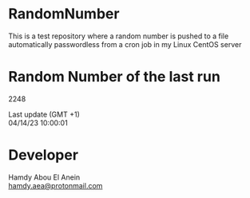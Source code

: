 # RandomNumber    
This is a test repository where a random number is pushed to a file automatically passwordless from a cron job in my Linux CentOS server    
# Random Number of the last run   
2248
      
Last update (GMT +1)    
04/14/23 10:00:01
# Developer    
Hamdy Abou El Anein   
hamdy.aea@protonmail.com
